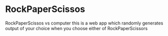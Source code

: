 # RockPaperScissos
RockPaperScissos vs computer
this is a web app which randomly generates output of your choice when you choose either of RockPaperScissors
